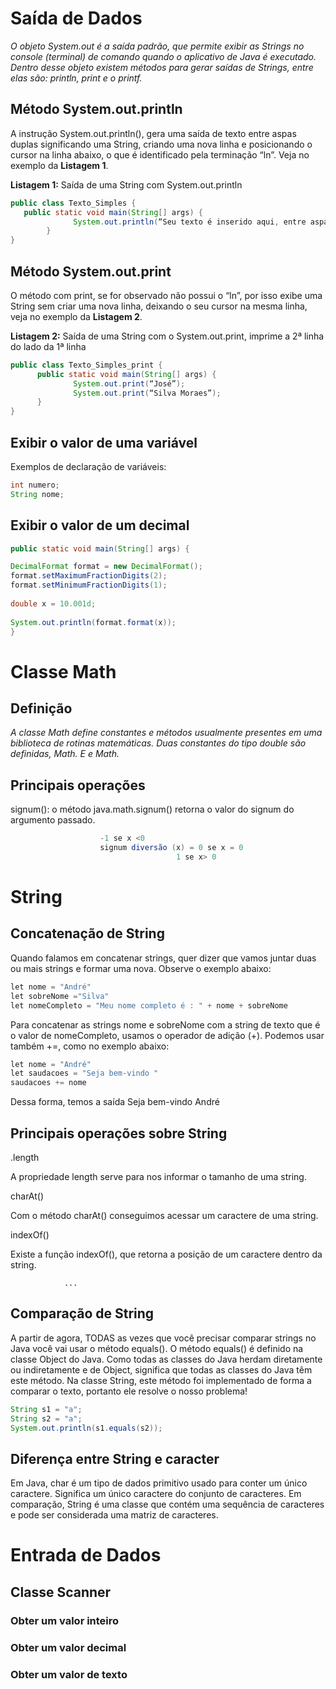 # Saída de Dados 
*O objeto System.out é a saída padrão, que permite exibir as Strings no console (terminal) de comando quando o aplicativo de Java é executado. Dentro desse objeto existem métodos para gerar saídas de Strings, entre elas são: println, print e o printf.*
## Método System.out.println
A instrução System.out.println(), gera uma saída de texto entre aspas duplas significando uma String, criando uma nova linha e posicionando o cursor na linha abaixo, o que é identificado pela terminação “ln”. Veja no exemplo da **Listagem 1**.

**Listagem 1:**  Saída de uma String com System.out.println
 ```java
 public class Texto_Simples {
	public static void main(String[] args) {
               System.out.println(“Seu texto é inserido aqui, entre aspas duplas”);
         }
}
```
## Método System.out.print
O método com print, se for observado não possui o “ln”, por isso exibe uma String sem criar uma nova linha, deixando o seu cursor na mesma linha, veja no exemplo da **Listagem 2**.

**Listagem 2:** Saída de uma String com o System.out.print, imprime a 2ª linha do lado da 1ª linha
```java
public class Texto_Simples_print {
      public static void main(String[] args) {
              System.out.print(“José”);
              System.out.print(“Silva Moraes”);
      }
}
```
## Exibir o valor de uma variável
Exemplos de declaração de variáveis:
```java
int numero;
String nome;
```
## Exibir o valor de um decimal
```java
public static void main(String[] args) {

DecimalFormat format = new DecimalFormat();
format.setMaximumFractionDigits(2);
format.setMinimumFractionDigits(1);
	
double x = 10.001d;
	
System.out.println(format.format(x));
}
```
# Classe Math
## Definição
*A classe Math define constantes e métodos usualmente presentes em uma biblioteca de rotinas matemáticas. Duas constantes do tipo double são definidas, Math. E e Math.*
## Principais operações
signum(): o método java.math.signum() retorna o valor do signum do argumento passado.
```java
				    -1 se x <0
                    signum diversão (x) = 0 se x = 0
                                     1 se x> 0
```

# String
## Concatenação de String
Quando falamos em concatenar strings, quer dizer que vamos juntar duas ou mais strings e formar uma nova. Observe o exemplo abaixo:
```java
let nome = "André"
let sobreNome ="Silva"
let nomeCompleto = "Meu nome completo é : " + nome + sobreNome
```
Para concatenar as strings nome e sobreNome com a string de texto que é o valor de nomeCompleto, usamos o operador de adição (+). Podemos usar também +=, como no exemplo abaixo:
```java
let nome = "André"
let saudacoes = "Seja bem-vindo "
saudacoes += nome
```
Dessa forma, temos a saída Seja bem-vindo André
## Principais operações sobre String
.length

A propriedade length serve para nos informar o tamanho de uma string.

charAt()

Com o método charAt() conseguimos acessar um caractere de uma string. 

indexOf()

Existe a função indexOf(), que retorna a posição de um caractere dentro da string.

				...
## Comparação de String
A partir de agora, TODAS as vezes que você precisar comparar strings no Java você vai usar o método equals().
O método equals() é definido na classe Object do Java. Como todas as classes do Java herdam diretamente ou indiretamente e de Object, significa que todas as classes do Java têm este método.
Na classe String, este método foi implementado de forma a comparar o texto, portanto ele resolve o nosso problema!
```java
String s1 = "a";
String s2 = "a";
System.out.println(s1.equals(s2));
```
## Diferença entre String e caracter
Em Java, char é um tipo de dados primitivo usado para conter um único caractere. Significa um único caractere do conjunto de caracteres. Em comparação, String é uma classe que contém uma sequência de caracteres e pode ser considerada uma matriz de caracteres.
# Entrada de Dados
## Classe Scanner
### Obter um valor inteiro
### Obter um valor decimal
### Obter um valor de texto
